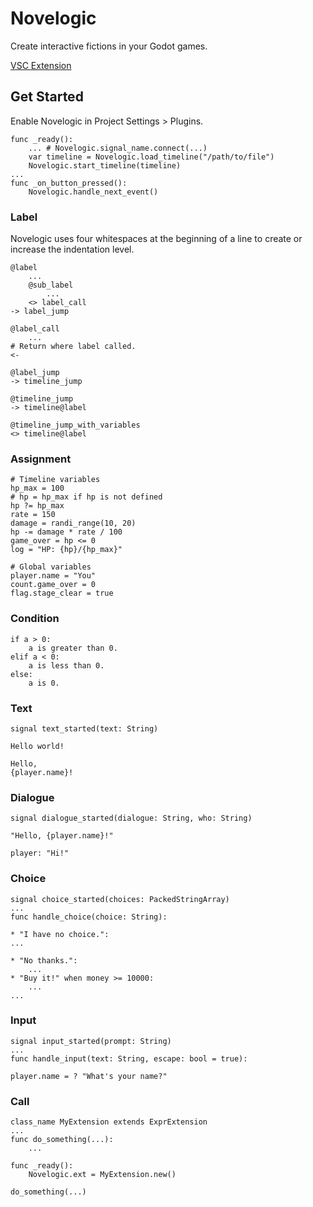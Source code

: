# Novelogic
Create interactive fictions in your Godot games.

[VSC Extension](https://github.com/aistra0528/novelogic-vsc-extension)

## Get Started

Enable Novelogic in Project Settings > Plugins.

```gdscript
func _ready():
    ... # Novelogic.signal_name.connect(...)
    var timeline = Novelogic.load_timeline("/path/to/file")
    Novelogic.start_timeline(timeline)
...
func _on_button_pressed():
    Novelogic.handle_next_event()
```

### Label
Novelogic uses four whitespaces at the beginning of a line to create or increase the indentation level.
```
@label
    ...
    @sub_label
        ...
    <> label_call
-> label_jump

@label_call
    ...
# Return where label called.
<-

@label_jump
-> timeline_jump

@timeline_jump
-> timeline@label

@timeline_jump_with_variables
<> timeline@label
```

### Assignment
```
# Timeline variables
hp_max = 100
# hp = hp_max if hp is not defined
hp ?= hp_max
rate = 150
damage = randi_range(10, 20)
hp -= damage * rate / 100
game_over = hp <= 0
log = "HP: {hp}/{hp_max}"

# Global variables
player.name = "You"
count.game_over = 0
flag.stage_clear = true
```

### Condition
```
if a > 0:
    a is greater than 0.
elif a < 0:
    a is less than 0.
else:
    a is 0.
```

### Text

```gdscript
signal text_started(text: String)
```

```
Hello world!

Hello,
{player.name}!
```

### Dialogue

```gdscript
signal dialogue_started(dialogue: String, who: String)
```

```
"Hello, {player.name}!"

player: "Hi!"
```

### Choice
```gdscript
signal choice_started(choices: PackedStringArray)
...
func handle_choice(choice: String):
```

```
* "I have no choice.":
...

* "No thanks.":
    ...
* "Buy it!" when money >= 10000:
    ...
...
```

### Input
```gdscript
signal input_started(prompt: String)
...
func handle_input(text: String, escape: bool = true):
```

```
player.name = ? "What's your name?"
```

### Call
```gdscript
class_name MyExtension extends ExprExtension
...
func do_something(...):
    ...
```

```gdscript
func _ready():
    Novelogic.ext = MyExtension.new()
```

```
do_something(...)
```
